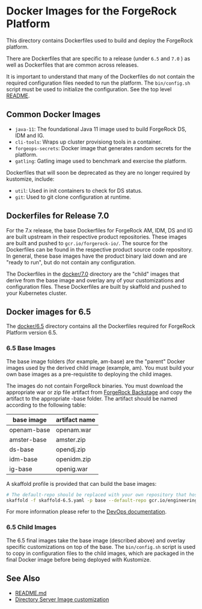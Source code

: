 # Docker Images for the ForgeRock Platform

This directory contains Dockerfiles used to build and deploy the ForgeRock platform.

There are Dockerfiles that are specific to a release (under `6.5` and `7.0` )
as well as Dockerfiles that are common across releases.

It is important to understand that many of the Dockerfiles do not contain the required configuration files needed to run the platform. The `bin/config.sh` script must be used to initialize the configuration. See the top level [README](../README.md).

## Common Docker Images

* `java-11`: The foundational Java 11 image used to build ForgeRock DS, IDM and IG.
* `cli-tools`: Wraps up cluster provisiong tools in a container.
* `forgeops-secrets`: Docker image that generates random secrets for the platform.
* `gatling`: Gatling image used to benchmark and exercise the platform.


Dockerfiles that will soon be deprecated as they are no longer required by kustomize, include:

* `util`:  Used in init containers to check for DS status.
* `git`: Used to git clone configuration at runtime.

## Dockerfiles for Release 7.0

For the 7.x release, the base Dockerfiles for ForgeRock AM, IDM, DS and IG are built upstream in their respective product repositories. These images are built
and pushed  to `gcr.io/forgerock-io/`.  The source for the Dockerfiles can be
found in the respective product source code repository. In general, these base images have
the product binary laid down and are "ready to run", but do not contain any configuration.

The Dockerfiles in the [docker/7.0](7.0/) directory are the "child" images that derive from the base
image and overlay any of your customizations and configuration files. These Dockerfiles
are built by skaffold and pushed to your Kubernetes cluster.

## Docker images for 6.5

The [docker/6.5](6.5) directory contains all the Dockerfiles required for ForgeRock Platform version 6.5.

### 6.5 Base Images

The base image folders (for example, am-base) are the "parent" Docker images used by the derived child image (example, am). You
must build your own base images as a pre-requistite to deploying the child images.

The images do not contain ForgeRock binaries. You must download the appropriate war or zip file
artifact from [ForgeRock Backstage](https://backstage.forgerock.com/downloads) and copy
the artifact to the appropriate -base folder. The artifact should be named according to the following table:

| base image | artifact name |
| --- | --- |
openam-base | openam.war
amster-base | amster.zip
ds-base | opendj.zip
idm-base | openidm.zip
ig-base | openig.war

A skaffold profile is  provided that can build the base images:

```bash
# The default-repo should be replaced with your own repository that hosts your images
skaffold -f skaffold-6.5.yaml -p base --default-repo gcr.io/engineering-devops build
```

For more information please refer to the [DevOps documentation](https://backstage.forgerock.com/docs/forgeops/6.5/sr-guide/#chap-sr-customization-docker).

### 6.5 Child Images

The 6.5 final images take the base image (described above) and overlay specific customizations
on top of the base. The `bin/config.sh` script is used to copy in configuration files to the
child images, which are packaged in the final Docker image before being deployed with Kustomize.

## See Also

* [README.md](../README.md)
* [Directory Server Image customization](7.0/ds/README-DS.md)